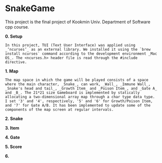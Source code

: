 # SnakeGame
This project is the final project of Kookmin Univ. Department of Software cpp course.

**0. Setup**

    In this project, TUI (Text User Interface) was applied using _‘ncurses’_ as an external library. We installed it using the `brew install ncurses` command according to the development environment _Mac OS_. The <ncurses.h> header file is read through the #include directive.


**1. Map**

    The map space in which the game will be played consists of a space where the main character, _Snake_, can work, _Wall_, _Immune Wall_, _Snake's head and tail_, _Growth Item_ and _Poison Item_, and _Gate A_ and _B_. The 21*21 size Gameboard is implemented by statically allocating a two-dimensional array map through a char type data type. I set '3' and '4', respectively, '5' and '6' for Growth/Poison Item, and '7' for Gate A/B. It has been implemented to update some of the components of the map screen at regular intervals.


**2. Snake**

**3. Item**

**4. Gate**

**5. Score**

**6.**
